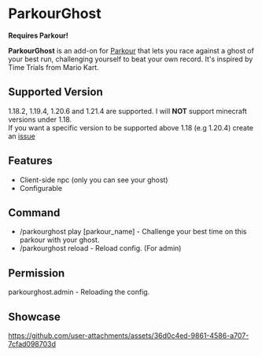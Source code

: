 # ParkourGhost

**Requires Parkour!**
​


**ParkourGhost** is an add-on for [Parkour](https://www.spigotmc.org/resources/parkour.23685/) that lets you race against a ghost of your best run, challenging yourself to beat your own record.
It's inspired by Time Trials from Mario Kart.

## Supported Version
1.18.2, 1.19.4, 1.20.6 and 1.21.4 are supported. I will **NOT** support minecraft versions under 1.18.\
If you want a specific version to be supported above 1.18 (e.g 1.20.4) create an [issue](https://github.com/LOUDO56/ParkourGhost/issues)

## Features
- Client-side npc (only you can see your ghost)
- Configurable

## Command
- /parkourghost play [parkour_name] - Challenge your best time on this parkour with your ghost.
- /parkourghost reload - Reload config. (For admin)

## Permission
parkourghost.admin - Reloading the config.


## Showcase



https://github.com/user-attachments/assets/36d0c4ed-9861-4586-a707-7cfad098703d



